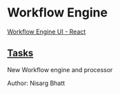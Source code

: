 # Workflow Engine

[Workflow Engine UI - React](https://github.com/nisargrbhatt/workflow-engine-ui-r)

## [Tasks](./TASKS.md)

New Workflow engine and processor

Author: Nisarg Bhatt
